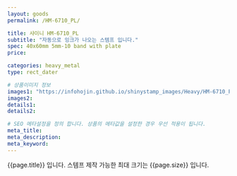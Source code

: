 ```yaml
---
layout: goods
permalink: /HM-6710_PL/

title: 샤이니 HM-6710_PL
subtitle: "자동으로 잉크가 나오는 스템프 입니다."
spec: 40x60mm 5mm-10 band with plate
price: 

categories: heavy_metal
type: rect_dater

# 상품이미지 정보
images1: "https://infohojin.github.io/shinystamp_images/Heavy/HM-6710_PL/HM-6710_PL_1.jpg"
images2:
details1:
details2:    

# SEO 메타설정을 정의 합니다. 상품의 메타값을 설정한 경우 우선 적용이 됩니다.
meta_title: 
meta_description:
meta_keyword:
---
```


{{page.title}} 입니다. 스템프 제작 가능한 최대 크기는 {{page.size}} 입니다.